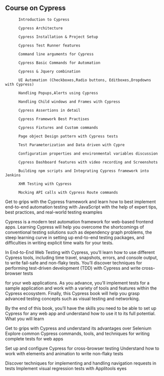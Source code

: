 ## Course on Cypress

          Introduction to Cypress

          Cypress Architecture

          Cypress Installation & Project Setup

          Cypress Test Runner features

          Command line arguments for Cypress

          Cypress Basic Commands for Automation

          Cypress & Jquery combination

          UI Automation (Checkboxes,Radio buttons, Editboxes,Dropdowns with Cypress)

          Handling Popups,Alerts using Cypress

          Handling Child windows and Frames with Cypress

          Cypress Assertions in detail

          Cypress Framework Best Practises

          Cypress Fixtures and Custom commands

          Page object Design pattern with Cypress tests

          Test Parameterization and Data driven with Cypre

          Configuration properties and environmental variables discussion

          Cypress Dashboard features with video recording and Screenshots

          Building npm scripts and Integrating Cypress framework into Jenkins

          XHR Testing with Cypress

          Mocking API calls with Cypress Route commands


Get to grips with the Cypress framework and learn how to best implement end-to-end automation testing with JavaScript with the help of expert tips, best practices, and real-world testing examples

Cypress is a modern test automation framework for web-based frontend apps. Learning Cypress will help you overcome the shortcomings of conventional testing solutions such as dependency graph problems, the steep learning curve in setting up end-to-end testing packages, and difficulties in writing explicit time waits for your tests.

In End-to-End Web Testing with Cypress, you’ll learn how to use different Cypress tools, including time travel, snapshots, errors, and console output, to write fail-safe and non-flaky tests. You’ll discover techniques for performing test-driven development (TDD) with Cypress and write cross-browser tests

for your web applications. As you advance, you’ll implement tests for a sample application and work with a variety of tools and features within the Cypress ecosystem. Finally, this Cypress book will help you grasp advanced testing concepts such as visual testing and networking.

By the end of this book, you’ll have the skills you need to be able to set up Cypress for any web app and understand how to use it to its full potential.
What you will learn

Get to grips with Cypress and understand its advantages over Selenium
Explore common Cypress commands, tools, and techniques for writing complete tests for web apps

Set up and configure Cypress for cross-browser testing
Understand how to work with elements and animation to write non-flaky tests

Discover techniques for implementing and handling navigation requests in tests
Implement visual regression tests with Applitools eyes
